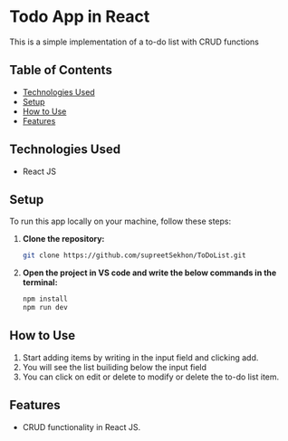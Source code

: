 # Todo App in React

This is a simple implementation of a to-do list with CRUD functions

## Table of Contents

- [Technologies Used](#technologies-used)
- [Setup](#setup)
- [How to Use](#how-to-use)
- [Features](#features)


## Technologies Used

- React JS

## Setup

To run this app locally on your machine, follow these steps:

1. **Clone the repository:**
    ```bash
    git clone https://github.com/supreetSekhon/ToDoList.git
    ```
2. **Open the project in VS code and write the below commands in the terminal:**
    ```bash
    npm install
    npm run dev
    ```

## How to Use

1. Start adding items by writing in the input field and clicking add.
2. You will see the list builiding below the input field
3. You can click on edit or delete to modify or delete the to-do list item.

## Features

- CRUD functionality in React JS.